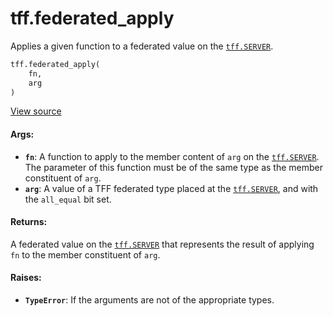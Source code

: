 <div itemscope itemtype="http://developers.google.com/ReferenceObject">
<meta itemprop="name" content="tff.federated_apply" />
<meta itemprop="path" content="Stable" />
</div>

# tff.federated_apply

Applies a given function to a federated value on the
<a href="../tff.md#SERVER"><code>tff.SERVER</code></a>.

```python
tff.federated_apply(
    fn,
    arg
)
```

<a target="_blank" href=http://github.com/tensorflow/federated/tree/master/tensorflow_federated/python/core/api/intrinsics.py>View
source</a>

<!-- Placeholder for "Used in" -->

#### Args:

*   <b>`fn`</b>: A function to apply to the member content of `arg` on the
    <a href="../tff.md#SERVER"><code>tff.SERVER</code></a>. The parameter of
    this function must be of the same type as the member constituent of `arg`.
*   <b>`arg`</b>: A value of a TFF federated type placed at the
    <a href="../tff.md#SERVER"><code>tff.SERVER</code></a>, and with the
    `all_equal` bit set.

#### Returns:

A federated value on the <a href="../tff.md#SERVER"><code>tff.SERVER</code></a>
that represents the result of applying `fn` to the member constituent of `arg`.

#### Raises:

*   <b>`TypeError`</b>: If the arguments are not of the appropriate types.
